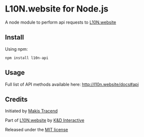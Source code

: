 # L10N.website for Node.js

A node module to perform api requests to [L10N.website](http://l10n.website)


## Install

Using npm:
```
npm install l10n-api
```


## Usage

Full list of API methods available here: http://l10n.website/docs#api


## Credits

Initiated by [Makis Tracend](http://github.com/tracend)

Part of [L10N.website](http://l10n.website/) by [K&D Interactive](http://kdi.co/)

Released under the [MIT license](http://makesites.org/licenses/MIT)
